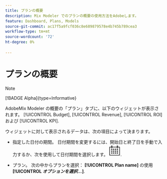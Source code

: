 ```yaml
---
title: プランの概要
description: Mix Modeler でのプランの概要の使用方法をAdobeします。
feature: Dashboard, Plans, Models
source-git-commit: ac17f5a9fcf036c8e689879578e4b745b789cea3
workflow-type: tm+mt
source-wordcount: '72'
ht-degree: 0%

---
```



# プランの概要

>[!NOTE]
>
>[!BADGE Alpha]{type=Informative}


AdobeMix Modeler の概要の「プラン」タブに、以下のウィジェットが表示されます。 [!UICONTROL Budget], [!UICONTROL Revenue], [!UICONTROL ROI] および [!UICONTROL KPI].

ウィジェットに対して表示されるデータは、次の項目によって決まります。

* 指定した日付の期間。 日付期間を変更するには、開始日と終了日を手動で入力するか、次を使用して日付期間を選択します。 ![カレンダー](../assets/icons/Calendar.svg).

* プラン。 次の中からプランを選択： **[!UICONTROL Plan name]** の使用 **[!UICONTROL _オプションを選択…_]**.


